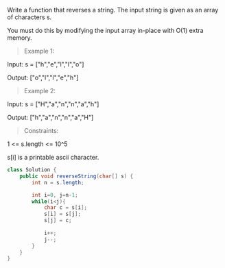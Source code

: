Write a function that reverses a string. The input string is given as an array of characters s.

You must do this by modifying the input array in-place with O(1) extra memory.

 

>Example 1:

Input: s = ["h","e","l","l","o"]

Output: ["o","l","l","e","h"]

>Example 2:

Input: s = ["H","a","n","n","a","h"]

Output: ["h","a","n","n","a","H"]
 

>Constraints:

1 <= s.length <= 10^5

s[i] is a printable ascii character.

```java
class Solution {
    public void reverseString(char[] s) {
        int n = s.length;

        int i=0, j=n-1;
        while(i<j){
            char c = s[i];
            s[i] = s[j];
            s[j] = c;
            
            i++;
            j--;
        }
    }
}
```

